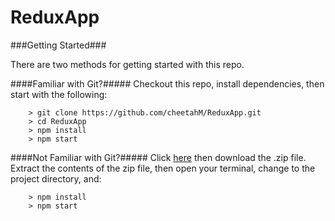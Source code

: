 # ReduxApp

###Getting Started###

There are two methods for getting started with this repo.

####Familiar with Git?#####
Checkout this repo, install dependencies, then start with the following:

```
	> git clone https://github.com/cheetahM/ReduxApp.git
	> cd ReduxApp
	> npm install
	> npm start
```

####Not Familiar with Git?#####
Click [here](https://github.com/cheetahM/ReduxApp/archive/master.zip) then download the .zip file.  Extract the contents of the zip file, then open your terminal, change to the project directory, and:

```
	> npm install
	> npm start
```
